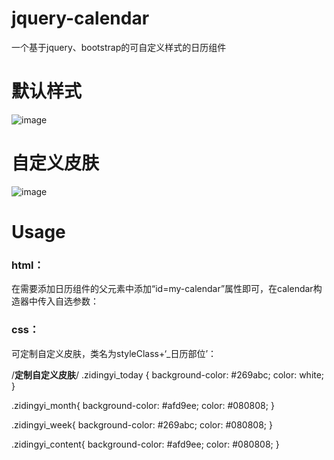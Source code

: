 # jquery-calendar
一个基于jquery、bootstrap的可自定义样式的日历组件

默认样式
========================
 ![image](https://github.com/tangzhirong/jquery-calendar/blob/master/demo2.png)
 
自定义皮肤
=======================
![image](https://github.com/tangzhirong/jquery-calendar/blob/master/demo1.png)


Usage
=======================
### html：
  在需要添加日历组件的父元素中添加“id=my-calendar”属性即可，在calendar构造器中传入自选参数：

  <div class="col-md-6" id="my-calendar">
                <script>
                    $(document).ready(function(){
                       $('#my-calendar').calendar({
                           cell_border:false,    //不显示单元格边框
                           styleClass:'zidingyi',      //定制皮肤类名
                           show_days:true,     //显示星期几这一栏
                           show_today:true,    //显示今天的日期这一栏
                           today:true,      //对今天的日期特别标注
                        });
                    })
                </script>
  </div>
   
### css：
  可定制自定义皮肤，类名为styleClass+‘_日历部位’：
  
  /**********定制自定义皮肤**********/
 .zidingyi_today {
    background-color: #269abc;
    color: white;
 }

 .zidingyi_month{
    background-color: #afd9ee;
    color: #080808;
 }

 .zidingyi_week{
    background-color: #269abc;
    color: #080808;
 }

 .zidingyi_content{
    background-color: #afd9ee;
    color: #080808;
 }
   
